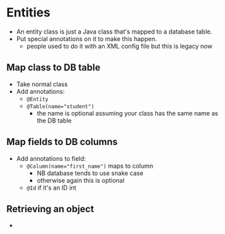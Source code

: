 # Entities

* An entity class is just a Java class that's mapped to a database table.
* Put special annotations on it to make this happen.
  - people used to do it with an XML config file but this is legacy now


## Map class to DB table

* Take normal class
* Add annotations:
  - `@Entity`
  - `@Table(name="student")`
    - the name is optional assuming your class has the same name as the DB table

## Map fields to DB columns

* Add annotations to field:
  - `@Column(name="first_name")` maps to column
    - NB database tends to use snake case
    - otherwise again this is optional
  - `@Id` if it's an ID int

## Retrieving an object

*
